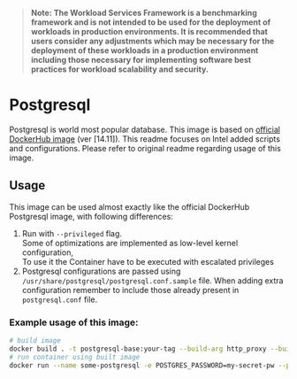 >
> **Note: The Workload Services Framework is a benchmarking framework and is not intended to be used for the deployment of workloads in production environments. It is recommended that users consider any adjustments which may be necessary for the deployment of these workloads in a production environment including those necessary for implementing software best practices for workload scalability and security.**
>
# Postgresql

Postgresql is world most popular database. This image is based on [official DockerHub image](https://hub.docker.com/_/postgres) (ver [14.11]). This readme focuses on Intel added scripts and configurations.
Please refer to original readme regarding usage of this image.

## Usage
This image can be used almost exactly like the official DockerHub Postgresql image, with following differences:

1. Run with `--privileged` flag. \
   Some of optimizations are implemented as low-level kernel configuration, \
   To use it the Container have to be executed with escalated privileges
2. Postgresql configurations are passed using `/usr/share/postgresql/postgresql.conf.sample` file. When adding extra configuration remember to include those already present in `postgresql.conf` file.

### Example usage of this image:

``` sh
# build image
docker build . -t postgresql-base:your-tag --build-arg http_proxy --build-arg https_proxy --build-arg no_proxy --network=host
# run container using built image
docker run --name some-postgresql -e POSTGRES_PASSWORD=my-secret-pw --privileged -d postgresql-base:your-tag
```

